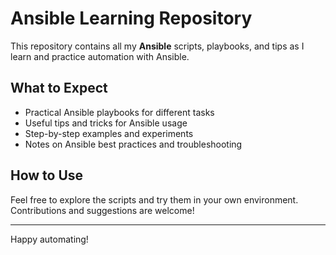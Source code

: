 # Ansible Learning Repository

This repository contains all my **Ansible** scripts, playbooks, and tips as I learn and practice automation with Ansible.

## What to Expect

- Practical Ansible playbooks for different tasks
- Useful tips and tricks for Ansible usage
- Step-by-step examples and experiments
- Notes on Ansible best practices and troubleshooting

## How to Use

Feel free to explore the scripts and try them in your own environment. Contributions and suggestions are welcome!

---


Happy automating! 
